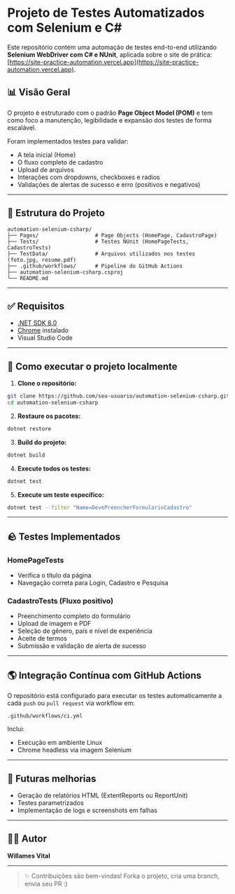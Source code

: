 # Projeto de Testes Automatizados com Selenium e C\#

Este repositório contém uma automação de testes end-to-end utilizando **Selenium WebDriver com C# e NUnit**, aplicada sobre o site de prática: [https://site-practice-automation.vercel.app](https://site-practice-automation.vercel.app).

## 📊 Visão Geral

O projeto é estruturado com o padrão **Page Object Model (POM)** e tem como foco a manutenção, legibilidade e expansão dos testes de forma escalável.

Foram implementados testes para validar:

* A tela inicial (Home)
* O fluxo completo de cadastro
* Upload de arquivos
* Interações com dropdowns, checkboxes e radios
* Validações de alertas de sucesso e erro (positivos e negativos)

---

## 🛁 Estrutura do Projeto

```
automation-selenium-csharp/
├── Pages/                  # Page Objects (HomePage, CadastroPage)
├── Tests/                  # Testes NUnit (HomePageTests, CadastroTests)
├── TestData/               # Arquivos utilizados nos testes (foto.jpg, resume.pdf)
├── .github/workflows/      # Pipeline do GitHub Actions
├── automation-selenium-csharp.csproj
└── README.md
```

---

## ✅ Requisitos

* [.NET SDK 8.0](https://dotnet.microsoft.com/en-us/download)
* [Chrome](https://www.google.com/chrome/) instalado
* Visual Studio Code

---

## 🔧 Como executar o projeto localmente

1. **Clone o repositório:**

```bash
git clone https://github.com/seu-usuario/automation-selenium-csharp.git
cd automation-selenium-csharp
```

2. **Restaure os pacotes:**

```bash
dotnet restore
```

3. **Build do projeto:**

```bash
dotnet build
```

4. **Execute todos os testes:**

```bash
dotnet test
```

5. **Execute um teste específico:**

```bash
dotnet test --filter "Name=DevePreencherFormularioCadastro"
```

---

## 🪨 Testes Implementados

### HomePageTests

* Verifica o título da página
* Navegação correta para Login, Cadastro e Pesquisa

### CadastroTests (Fluxo positivo)

* Preenchimento completo do formulário
* Upload de imagem e PDF
* Seleção de gênero, país e nível de experiência
* Aceite de termos
* Submissão e validação de alerta de sucesso

---

## 🌎 Integração Contínua com GitHub Actions

O repositório está configurado para executar os testes automaticamente a cada `push` ou `pull request` via workflow em:

```
.github/workflows/ci.yml
```

Inclui:

* Execução em ambiente Linux
* Chrome headless via imagem Selenium
---

## 🎯 Futuras melhorias

* Geração de relatórios HTML (ExtentReports ou ReportUnit)
* Testes parametrizados
* Implementação de logs e screenshots em falhas

---

## 👨‍💻 Autor

**Willames Vital**

---

> ✨ Contribuições são bem-vindas! Forka o projeto, cria uma branch, envia seu PR :)
